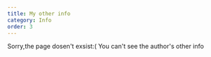```yaml
---
title: My other info
category: Info
order: 3
---
```



Sorry,the page dosen't exsist:(  You can't see the author's other info